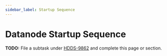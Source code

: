 ```yaml
---
sidebar_label: Startup Sequence
---
```


# Datanode Startup Sequence

**TODO:** File a subtask under [HDDS-9862](https://issues.apache.org/jira/browse/HDDS-9862) and complete this page or section.

